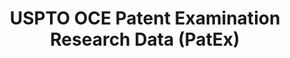 ---
bigquery: https://console.cloud.google.com/bigquery?p=patents-public-data&d=uspto_oce_pair&page=dataset
citation: 'Graham, S. Marco, A., and Miller, A. (2015). “The USPTO Patent Examination
  Research Dataset: A Window on the Process of Patent Examination.”'
contributors: Graham, S. Marco, A., Miller, A.
cost: None
description: The latest version of PatEx (referred to below as the 2020 release) contains
  detailed information on nearly 11.9 million publicly-viewable provisional and non-provisional
  patent applications to the USPTO and over 4.6 million Patent Cooperation Treaty
  (PCT) applications. It is based on data that OCE downloaded from the Patent Examination
  Data System (PEDS) in April, 2021. The PEDS data are sourced from Public PAIR. The
  first time that OCE used PEDS as the basis of PatEx was for the 2019 release. We
  took the PEDS data and organized it into the familiar PatEx data files, which are
  based on the organization of the Public PAIR portal. The data files include information
  on each application’s characteristics, prosecution history, continuation history,
  claims of foreign priority, patent term adjustment history, publication history,
  and correspondence address information.
documentation: 'For the 2019 and later releases, new technical documentation is available
  https://www.uspto.gov/sites/default/files/documents/PatEx-2019-Technical-Doc.pdf


  A document describing the 2014-2017 data sets is available and can be cited as:
  Graham, Stuart J.H. and Marco, Alan C. and Miller, Richard, The USPTO Patent Examination
  Research Dataset: A Window on the Process of Patent Examination (November 30, 2015).
  Available at SSRN: https://ssrn.com/abstract=2702637.'
last_edit: Mon, 04 Apr 2022 19:06:22 GMT
location: https://www.uspto.gov/ip-policy/economic-research/research-datasets/patent-examination-research-dataset-public-pair
maintained_by: EconomicsData@uspto.gov
related_publications: https://ssrn.com/abstract=29956744, https://ssrn.com/abstract=2702637
schema_fields: '[''earliest_pgpub_number'', ''file_location'', ''correspondence_street_line_1'',
  ''event_code'', ''application_type'', ''status_code'', ''invention_subject_matter'',
  ''foreign_parent_date'', ''filing_date'', ''confirm_number'', ''inventor_rank'',
  ''recorded_date'', ''abandon_date'', ''appl_status_date'', ''correspondence_region_name'',
  ''sequence_number'', ''child_application_number'', ''examiner_id'', ''small_entity_indicator'',
  ''status_description'', ''inventor_region_code'', ''parent_application_number'',
  ''uspc_class'', ''inventor_country_code'', ''earliest_pgpub_date'', ''inventor_name_first'',
  ''examiner_name_first'', ''appl_status_code'', ''application_number'', ''patent_number'',
  ''disposal_type'', ''correspondence_street_line_2'', ''foreign_parent_id'', ''wipo_pub_number'',
  ''parent_country'', ''application_number_pair'', ''examiner_name_middle'', ''inventor_address_type'',
  ''wipo_pub_date'', ''examiner_art_unit'', ''patent_issue_date'', ''continuation_type'',
  ''file_location_date'', ''inventor_name_last'', ''parent_filing_date'', ''correspondence_region_code'',
  ''customer_number'', ''correspondence_name_line_2'', ''correspondence_city'', ''aia_first_to_file'',
  ''event_description'', ''inventor_name_middle'', ''atty_docket_number'', ''uspc_subclass'',
  ''correspondence_country_code'', ''invention_title'', ''child_filing_date'', ''correspondence_country_name'',
  ''correspondence_postal_code'', ''examiner_name_last'', ''correspondence_name_line_1'',
  ''inventor_country_name'', ''parent_country_code'']'
shortname: patex
tags:
- patents
- legal
- history
terms_of_use: 'USPTO’s online databases are not designed or intended to be a source
  for bulk downloads of USPTO data when accessed through the website’s interfaces.
  Individuals, companies, IP addresses, or blocks of IP addresses who, in effect,
  deny or decrease service by generating unusually high numbers of database accesses
  (searches, pages, or hits), whether generated manually or in an automated fashion,
  may be denied access to USPTO servers without notice.


  Bulk data products may be separately obtained from the USPTO, either for free or
  at the cost of dissemination. For details, see information on Electronic Bulk Data
  Products: https://www.uspto.gov/learning-and-resources/electronic-bulk-data-products'
title: USPTO OCE Patent Examination Research Data (PatEx)
uuid: 4342caa7-23af-420c-b2f6-6088f133df6a
---